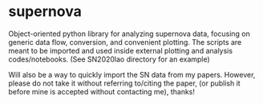 # supernova

Object-oriented python library for analyzing supernova data, focusing on generic data flow, conversion, and convenient plotting. 
The scripts are meant to be imported and used inside external plotting and analysis codes/notebooks. (See SN2020lao directory for an example)

Will also be a way to quickly import the SN data from my papers. However, please do not take it without
referring to/citing the paper, (or publish it before mine is accepted without contacting me), thanks!

